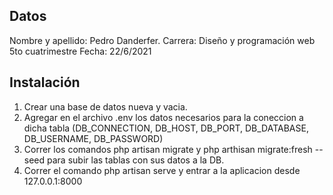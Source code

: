 ## Datos

Nombre y apellido: Pedro Danderfer.
Carrera: Diseño y programación web 5to cuatrimestre
Fecha: 22/6/2021

## Instalación

1) Crear una base de datos nueva y vacia. 
2) Agregar en el archivo .env los datos necesarios para la coneccion a dicha tabla (DB_CONNECTION, DB_HOST, DB_PORT, DB_DATABASE, DB_USERNAME, DB_PASSWORD)
3) Correr los comandos php artisan migrate y php arthisan migrate:fresh --seed para subir las tablas con sus datos a la DB.
4) Correr el comando php artisan serve y entrar a la aplicacion desde 127.0.0.1:8000